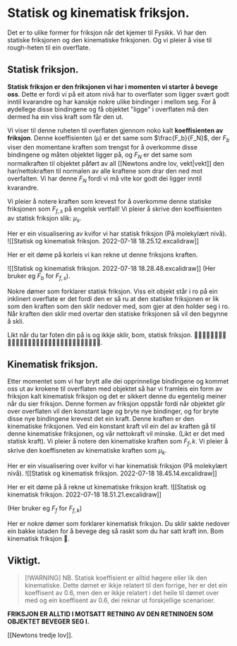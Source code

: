 # Statisk og kinematisk friksjon.

Det er to ulike former for friksjon når det kjemer til Fysikk. 
Vi har den statiske friksjonen og den kinematiske friksjonen. Og vi pleier å vise til rough-heten til ein overflate.

## Statisk friksjon.
**Statisk friksjon er den friksjonen vi har i momenten vi starter å bevege oss**. Dette er fordi vi på eit atom nivå har to overflater som ligger svært godt inntil kvarandre og har kanskje nokre ulike bindinger i mellom seg. For å øydellege disse bindingene og få objektet "ligge" i overflaten må den dermed ha ein viss kraft som får den ut. 

Vi viser til denne ruheten til overflaten gjennom noko kalt **koeffisienten av friksjon**. Denne koeffisienten ($μ$) er det same som $\frac{F_b}{F_N}$, der $F_b$ viser den momentane kraften som trengst for å overkomme disse bindingene og måten objektet ligger på, og $F_N$ er det same som normalkraften til objektet påført av all [[Newtons andre lov, vekt|vekt]] den har/nettokraften til normalen av alle kraftene som drar den ned mot overfalten. Vi har denne $F_N$ fordi vi må vite kor godt dei ligger inntil kvarandre. 

Vi pleier å notere kraften som krevest for å overkomme denne statiske friksjonen som $F_{f,s}$ på engelsk vertfall!
Vi pleier å skrive den koeffisienten av statisk friksjon slik:
$\mu_s$.

Her er ein visualisering av kvifor vi har statisk friksjon (På molekylært nivå).
![[Statisk og kinematisk friksjon. 2022-07-18 18.25.12.excalidraw]]



Her er eit døme på korleis vi kan rekne ut denne friksjons kraften.

![[Statisk og kinematisk friksjon. 2022-07-18 18.28.48.excalidraw]]
(Her bruker eg $F_b$ for $F_{f,s}$).

Nokre dømer som forklarer statisk friksjon.
Viss eit objekt står i ro på ein inklinert overflate er det fordi den er så ru at den statiske friksjonen er lik som den kraften som den sklir nedover med, som gjer at den holder seg i ro. Når kraften den sklir med overtar den statiske friksjonen så vil den begynne å skli.

Likt når du tar foten din på is og ikkje sklir, bom, statisk friksjon.
🤯🤯🤯🤯🤯🤯🤯🤯🤯🤯🤯🤯🤯🤯🤯🤯🤯🤯🤯🤯🤯🤯🤯🤯🤯🤯🤯🤯🤯🤯🤯.

## Kinematisk friksjon.
Etter momentet som vi har brytt alle dei opprinnelige bindingene og kommet oss ut av krokene til overflaten med objektet så har vi framleis ein form av friksjon kalt kinematisk friksjon og det er sikkert denne du egentelig meiner når du sier friksjon. Denne formen av friksjon oppstår fordi når objektet glir over overflaten vil den konstant lage og bryte nye bindinger, og for bryte disse nye bindingene krevest det ein kraft. Denne kraften er den kinematiske friksjonen. Ved ein konstant kraft vil ein del av kraften gå til denne kinematiske friksjonen, og vår nettokraft vil minske. (Likt er det med statisk kraft).
Vi pleier å notere den kinematiske kraften som $F_f,k$.
Vi pleier å skrive den koeffisneten av kinematiske kraften som $\mu_k$.

Her er ein visualisering over kvifor vi har kinematisk friksjon (På molekylært nivå).
![[Statisk og kinematisk friksjon. 2022-07-18 18.45.14.excalidraw]]


Her er eit døme på å rekne ut kinematiske friksjon kraft.
![[Statisk og kinematisk friksjon. 2022-07-18 18.51.21.excalidraw]]

(Her bruker eg $F_f$ for $F_{f,k}$)

Her  er nokre dømer som forklarer kinematisk friksjon.
Du sklir sakte nedover ein bakke istaden for å bevege deg så raskt som du har satt kraft inn. Bom kinematisk friksjon 🤯. 

## Viktigt.
>[!WARNING] NB.
>Statisk koeffisient er alltid høgere eller lik den kinematiske. Dette dømet er ikkje relatert til den forrige, her er det ein koeffisent av 0.6, men den er ikkje relatert i det heile til dømet over med og ein koeffisent av 0.6, dei reknar ut forskjellige scenarioer.

**FRIKSJON ER ALLTID I MOTSATT RETNING AV DEN RETNINGEN SOM OBJEKTET BEVEGER SEG I.**


[[Newtons tredje lov]].